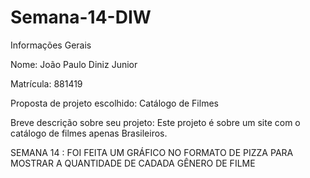# Semana-14-DIW

Informações Gerais

Nome: João Paulo Diniz Junior

Matrícula: 881419

Proposta de projeto escolhido: Catálogo de Filmes

Breve descrição sobre seu projeto: Este projeto é sobre um site com o catálogo de filmes apenas Brasileiros.

SEMANA 14 : FOI FEITA UM GRÁFICO NO FORMATO DE PIZZA PARA MOSTRAR A QUANTIDADE DE CADADA GÊNERO DE FILME


